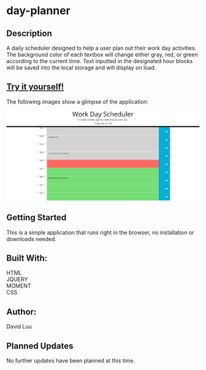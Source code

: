 # day-planner

## Description

A daily scheduler designed to help a user plan out their work day activities. The background color of each textbox will change either gray, red, or green according to the current time. Text inputted in the designated hour blocks will be saved into the local storage and will display on load.

## [Try it yourself!](https://maestroluu.github.io/Timed-Code-Quiz/)
 
The following images show a glimpse of the application:

![progress](./assets/images/demoPic.png)

## Getting Started

This is a simple application that runs right in the browser, no installation or downloads needed.

## Built With:

HTML <br>
JQUERY<br>
MOMENT<br>
CSS

## Author:

David Luu

## Planned Updates

No further updates have been planned at this time.